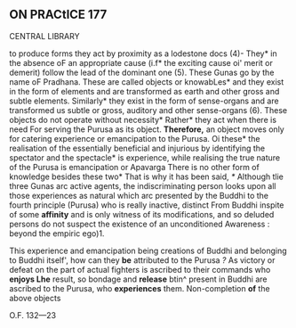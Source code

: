 ## **ON PRACtlCE** 177

CENTRAL LIBRARY

to produce forms they act by proximity as a lodestone docs (4)- They\* in the absence oF an appropriate cause (i.f\* the exciting cause oi' merit or demerit) follow the lead of the dominant one (5). These Gunas go by the name oF Pradhana. These are called objects or knowabLes\* and they exist in the form of elements and are transformed as earth and other gross and subtle elements. Similarly\* they exist in the form of sense-organs and are transformed us subtle or gross, auditory and other sense-organs (6). These objects do not operate without necessity\* Rather\* they act when there is need For serving the Purusa as its object. **Therefore,** an object moves only for catering experience or emancipation to the Purusa. Oi these\* the realisation of the essentially beneficial and injurious by identifying the spectator and the spectacle\* is experience, while realising the true nature of the Purusa is emancipation or Apavarga There is no other form of knowledge besides these two\* That is why it has been said, *\** Although tlie three Gunas arc active agents, the indiscriminating person looks upon all those experiences as natural which arc presented by the Buddhi to the fourth principle (Purusa) who is really inactive, distinct From Buddhi inspite of some **affinity** and is only witness of its modifications, and so deluded persons do not suspect the existence of an unconditioned Awareness : beyond the empiric ego)1.

This experience and emancipation being creations of Buddhi and belonging to Buddhi itself', how can they **be** attributed to the Purusa *?* As victory or defeat on the part of actual fighters is ascribed to their commands who **enjoys Lhe** result, so bondage and **release** btin^ present in Buddhi are ascribed to the Purusa, who **experiences** them. Non-completion **of** the above objects

O.F. 132—23